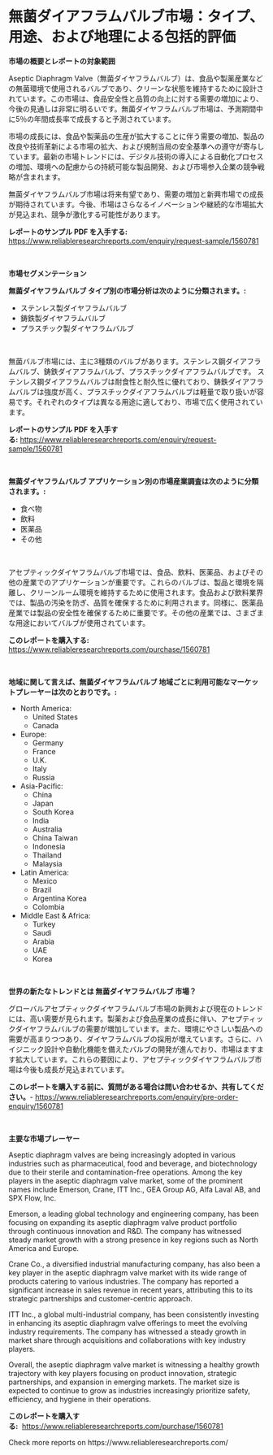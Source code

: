 <p><h1>無菌ダイアフラムバルブ市場：タイプ、用途、および地理による包括的評価</h1></p><p><strong>市場の概要とレポートの対象範囲</strong></p>
<p><p>Aseptic Diaphragm Valve（無菌ダイヤフラムバルブ）は、食品や製薬産業などの無菌環境で使用されるバルブであり、クリーンな状態を維持するために設計されています。この市場は、食品安全性と品質の向上に対する需要の増加により、今後の見通しは非常に明るいです。無菌ダイヤフラムバルブ市場は、予測期間中に5％の年間成長率で成長すると予測されています。</p><p>市場の成長には、食品や製薬品の生産が拡大することに伴う需要の増加、製品の改良や技術革新による市場の拡大、および規制当局の安全基準への遵守が寄与しています。最新の市場トレンドには、デジタル技術の導入による自動化プロセスの増加、環境への配慮からの持続可能な製品開発、および市場参入企業の競争戦略が含まれます。</p><p>無菌ダイヤフラムバルブ市場は将来有望であり、需要の増加と新興市場での成長が期待されています。今後、市場はさらなるイノベーションや継続的な市場拡大が見込まれ、競争が激化する可能性があります。</p></p>
<p><strong>レポートのサンプル PDF を入手する:</strong> <a href="https://www.reliableresearchreports.com/enquiry/request-sample/1560781">https://www.reliableresearchreports.com/enquiry/request-sample/1560781</a></p>
<p>&nbsp;</p>
<p><strong>市場セグメンテーション</strong></p>
<p><strong>無菌ダイヤフラムバルブ タイプ別の市場分析は次のように分類されます。:</strong></p>
<p><ul><li>ステンレス製ダイヤフラムバルブ</li><li>鋳鉄製ダイヤフラムバルブ</li><li>プラスチック製ダイヤフラムバルブ</li></ul></p>
<p>&nbsp;</p>
<p><p>無菌バルブ市場には、主に3種類のバルブがあります。ステンレス鋼ダイアフラムバルブ、鋳鉄ダイアフラムバルブ、プラスチックダイアフラムバルブです。 ステンレス鋼ダイアフラムバルブは耐食性と耐久性に優れており、鋳鉄ダイアフラムバルブは強度が高く、プラスチックダイアフラムバルブは軽量で取り扱いが容易です。それぞれのタイプは異なる用途に適しており、市場で広く使用されています。</p></p>
<p><strong>レポートのサンプル PDF を入手する:</strong>&nbsp;<a href="https://www.reliableresearchreports.com/enquiry/request-sample/1560781">https://www.reliableresearchreports.com/enquiry/request-sample/1560781</a></p>
<p>&nbsp;</p>
<p><strong> 無菌ダイヤフラムバルブ アプリケーション別の市場産業調査は次のように分類されます。:</strong></p>
<p><ul><li>食べ物</li><li>飲料</li><li>医薬品</li><li>その他</li></ul></p>
<p>&nbsp;</p>
<p><p>アセプティックダイヤフラムバルブ市場では、食品、飲料、医薬品、およびその他の産業でのアプリケーションが重要です。これらのバルブは、製品と環境を隔離し、クリーンルーム環境を維持するために使用されます。食品および飲料業界では、製品の汚染を防ぎ、品質を確保するために利用されます。同様に、医薬品産業では製品の安全性を確保するために重要です。その他の産業では、さまざまな用途においてバルブが使用されています。</p></p>
<p><strong>このレポートを購入する:</strong>&nbsp; <a href="https://www.reliableresearchreports.com/purchase/1560781">https://www.reliableresearchreports.com/purchase/1560781</a></p>
<p>&nbsp;</p>
<p><strong>地域に関して言えば、無菌ダイヤフラムバルブ 地域ごとに利用可能なマーケットプレーヤーは次のとおりです。:</strong></p>
<p><ul>
    <li>
        North America:
        <ul>
            <li>United States</li>
            <li>Canada</li>
        </ul>
    </li>
    <li>
        Europe:
        <ul>
            <li>Germany</li>
            <li>France</li>
            <li>U.K.</li>
            <li>Italy</li>
            <li>Russia</li>
        </ul>
    </li>
    <li>
        Asia-Pacific:
        <ul>
            <li>China</li>
            <li>Japan</li>
            <li>South Korea</li>
            <li>India</li>
            <li>Australia</li>
            <li>China Taiwan</li>
            <li>Indonesia</li>
            <li>Thailand</li>
            <li>Malaysia</li>
        </ul>
    </li>
    <li>
        Latin America:
        <ul>
            <li>Mexico</li>
            <li>Brazil</li>
            <li>Argentina Korea</li>
            <li>Colombia</li>
        </ul>
    </li>
    <li>
        Middle East & Africa:
        <ul>
            <li>Turkey</li>
            <li>Saudi</li>
            <li>Arabia</li>
            <li>UAE</li>
            <li>Korea</li>
        </ul>
    </li>
    </ul></p>
<p>&nbsp;</p>
<p><strong>世界の新たなトレンドとは 無菌ダイヤフラムバルブ 市場？</strong></p>
<p><p>グローバルアセプティックダイヤフラムバルブ市場の新興および現在のトレンドには、高い需要が見られます。製薬および食品産業の成長に伴い、アセプティックダイヤフラムバルブの需要が増加しています。また、環境にやさしい製品への需要が高まりつつあり、ダイヤフラムバルブの採用が増えています。さらに、ハイジニック設計や自動化機能を備えたバルブの開発が進んでおり、市場はますます拡大しています。これらの要因により、アセプティックダイヤフラムバルブ市場は今後も成長が見込まれています。</p></p>
<p><strong>このレポートを購入する前に、質問がある場合は問い合わせるか、共有してください。</strong>- <a href="https://www.reliableresearchreports.com/enquiry/pre-order-enquiry/1560781">https://www.reliableresearchreports.com/enquiry/pre-order-enquiry/1560781</a></p>
<p>&nbsp;</p>
<p><strong>主要な市場プレーヤー</strong></p>
<p><p>Aseptic diaphragm valves are being increasingly adopted in various industries such as pharmaceutical, food and beverage, and biotechnology due to their sterile and contamination-free operations. Among the key players in the aseptic diaphragm valve market, some of the prominent names include Emerson, Crane, ITT Inc., GEA Group AG, Alfa Laval AB, and SPX Flow, Inc.</p><p>Emerson, a leading global technology and engineering company, has been focusing on expanding its aseptic diaphragm valve product portfolio through continuous innovation and R&D. The company has witnessed steady market growth with a strong presence in key regions such as North America and Europe.</p><p>Crane Co., a diversified industrial manufacturing company, has also been a key player in the aseptic diaphragm valve market with its wide range of products catering to various industries. The company has reported a significant increase in sales revenue in recent years, attributing this to its strategic partnerships and customer-centric approach.</p><p>ITT Inc., a global multi-industrial company, has been consistently investing in enhancing its aseptic diaphragm valve offerings to meet the evolving industry requirements. The company has witnessed a steady growth in market share through acquisitions and collaborations with key industry players.</p><p>Overall, the aseptic diaphragm valve market is witnessing a healthy growth trajectory with key players focusing on product innovation, strategic partnerships, and expansion in emerging markets. The market size is expected to continue to grow as industries increasingly prioritize safety, efficiency, and hygiene in their operations.</p></p>
<p><strong>このレポートを購入する:</strong>&nbsp;&nbsp;<a href="https://www.reliableresearchreports.com/purchase/1560781">https://www.reliableresearchreports.com/purchase/1560781</a></p>
<p>Check more reports on https://www.reliableresearchreports.com/</p>